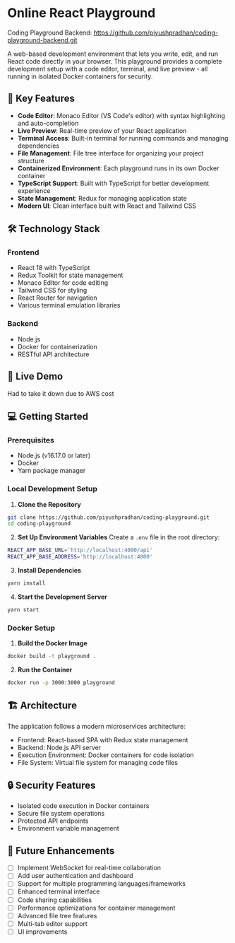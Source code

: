 # Online React Playground

Coding Playground Backend: https://github.com/piyushpradhan/coding-playground-backend.git

A web-based development environment that lets you write, edit, and run React code directly in your browser. This playground provides a complete development setup with a code editor, terminal, and live preview - all running in isolated Docker containers for security.

## 🌟 Key Features

- **Code Editor**: Monaco Editor (VS Code's editor) with syntax highlighting and auto-completion
- **Live Preview**: Real-time preview of your React application
- **Terminal Access**: Built-in terminal for running commands and managing dependencies
- **File Management**: File tree interface for organizing your project structure
- **Containerized Environment**: Each playground runs in its own Docker container
- **TypeScript Support**: Built with TypeScript for better development experience
- **State Management**: Redux for managing application state
- **Modern UI**: Clean interface built with React and Tailwind CSS

## 🛠️ Technology Stack

### Frontend

- React 18 with TypeScript
- Redux Toolkit for state management
- Monaco Editor for code editing
- Tailwind CSS for styling
- React Router for navigation
- Various terminal emulation libraries

### Backend

- Node.js
- Docker for containerization
- RESTful API architecture

## 🚀 Live Demo

Had to take it down due to AWS cost

## 💻 Getting Started

### Prerequisites

- Node.js (v16.17.0 or later)
- Docker
- Yarn package manager

### Local Development Setup

1. **Clone the Repository**

```bash
git clone https://github.com/piyushpradhan/coding-playground.git
cd coding-playground
```

2. **Set Up Environment Variables**
   Create a `.env` file in the root directory:

```bash
REACT_APP_BASE_URL='http://localhost:4000/api'
REACT_APP_BASE_ADDRESS='http://localhost:4000'
```

3. **Install Dependencies**

```bash
yarn install
```

4. **Start the Development Server**

```bash
yarn start
```

### Docker Setup

1. **Build the Docker Image**

```bash
docker build -t playground .
```

2. **Run the Container**

```bash
docker run -p 3000:3000 playground
```

## 🏗️ Architecture

The application follows a modern microservices architecture:

- Frontend: React-based SPA with Redux state management
- Backend: Node.js API server
- Execution Environment: Docker containers for code isolation
- File System: Virtual file system for managing code files

## 🔒 Security Features

- Isolated code execution in Docker containers
- Secure file system operations
- Protected API endpoints
- Environment variable management

## 🎯 Future Enhancements

- [ ] Implement WebSocket for real-time collaboration
- [ ] Add user authentication and dashboard
- [ ] Support for multiple programming languages/frameworks
- [ ] Enhanced terminal interface
- [ ] Code sharing capabilities
- [ ] Performance optimizations for container management
- [ ] Advanced file tree features
- [ ] Multi-tab editor support
- [ ] UI improvements
